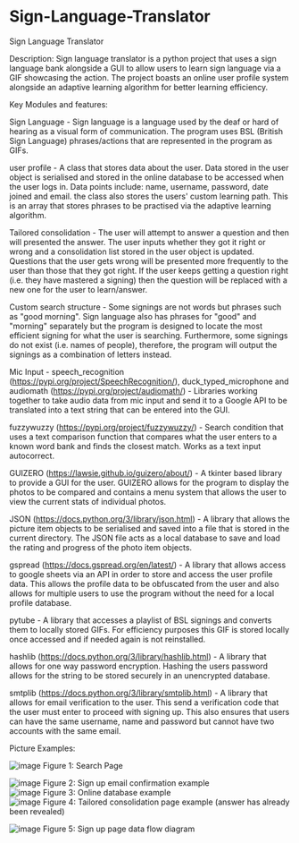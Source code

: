 # Sign-Language-Translator
Sign Language Translator

Description: Sign language translator is a python project that uses a sign language bank alongside a GUI to allow users to learn sign language via a GIF showcasing the action. The project boasts an online user profile system alongside an adaptive learning algorithm for better learning efficiency.


Key Modules and features:  

Sign Language - Sign language is a language used by the deaf or hard of hearing as a visual form of communication. The program uses BSL (British Sign Language) phrases/actions that are represented in the program as GIFs.  

user profile - A class that stores data about the user. Data stored in the user object is serialised and stored in the online database to be accessed when the user logs in. Data points include: name, username, password, date joined and email. the class also stores the users' custom learning path. This is an array that stores phrases to be practised via the adaptive learning algorithm.  

Tailored consolidation - The user will attempt to answer a question and then will presented the answer. The user inputs whether they got it right or wrong and a consolidation list stored in the user object is updated. Questions that the user gets wrong will be presented more frequently to the user than those that they got right. If the user keeps getting a question right (i.e. they have mastered a signing) then the question will be replaced with a new one for the user to learn/answer.  

Custom search structure - Some signings are not words but phrases such as "good morning". Sign language also has phrases for "good" and "morning" separately but the program is designed to locate the most efficient signing for what the user is searching. Furthermore, some signings do not exist (i.e. names of people), therefore, the program will output the signings as a combination of letters instead.  

Mic Input - speech_recognition (https://pypi.org/project/SpeechRecognition/), duck_typed_microphone and audiomath (https://pypi.org/project/audiomath/) - Libraries working together to take audio data from mic input and send it to a Google API to be translated into a text string that can be entered into the GUI.   

fuzzywuzzy (https://pypi.org/project/fuzzywuzzy/) - Search condition that uses a text comparison function that compares what the user enters to a known word bank and finds the closest match. Works as a text input autocorrect.  

GUIZERO (https://lawsie.github.io/guizero/about/) - A tkinter based library to provide a GUI for the user. GUIZERO allows for the program to display the photos to be compared and contains a menu system that allows the user to view the current stats of individual photos.  

JSON (https://docs.python.org/3/library/json.html) - A library that allows the picture item objects to be serialised and saved into a file that is stored in the current directory. The JSON file acts as a local database to save and load the rating and progress of the photo item objects.  

gspread (https://docs.gspread.org/en/latest/) - A library that allows access to google sheets via an API in order to store and access the user profile data. This allows the profile data to be obfuscated from the user and also allows for multiple users to use the program without the need for a local profile database.  

pytube - A library that accesses a playlist of BSL signings and converts them to locally stored GIFs. For efficiency purposes this GIF is stored locally once accessed and if needed again is not reinstalled.  

hashlib (https://docs.python.org/3/library/hashlib.html) - A library that allows for one way password encryption. Hashing the users password allows for the string to be stored securely in an unencrypted database.  

smtplib (https://docs.python.org/3/library/smtplib.html) - A library that allows for email verification to the user. This send a verification code that the user must enter to proceed with signing up. This also ensures that users can have the same username, name and password but cannot have two accounts with the same email.  

Picture Examples:  

![image](https://user-images.githubusercontent.com/70727546/212751322-67ad70d5-e455-429c-ac02-313eca313fd6.jpeg)
Figure 1: Search Page   

![image](https://user-images.githubusercontent.com/70727546/212749092-6fbacc05-373f-494d-841e-cf407d5d4597.jpeg)
Figure 2: Sign up email confirmation example    
![image](https://user-images.githubusercontent.com/70727546/212749186-8416bacd-beb5-4385-8d80-aca04a9cb600.jpeg)
Figure 3: Online database example  
![image](https://user-images.githubusercontent.com/70727546/212749673-a8557cd5-6898-4040-ba36-641edad6b385.jpeg)
Figure 4: Tailored consolidation page example (answer has already been revealed)    

![image](https://user-images.githubusercontent.com/70727546/212748900-717b646b-36f6-48a6-a270-2dff9a985a8e.jpeg)
Figure 5: Sign up page data flow diagram   



